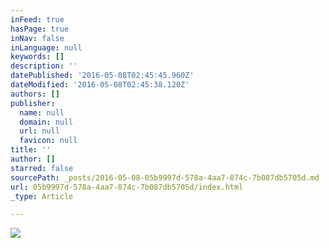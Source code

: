 ```yaml
---
inFeed: true
hasPage: true
inNav: false
inLanguage: null
keywords: []
description: ''
datePublished: '2016-05-08T02:45:45.960Z'
dateModified: '2016-05-08T02:45:38.120Z'
authors: []
publisher:
  name: null
  domain: null
  url: null
  favicon: null
title: ''
author: []
starred: false
sourcePath: _posts/2016-05-08-05b9997d-578a-4aa7-874c-7b087db5705d.md
url: 05b9997d-578a-4aa7-874c-7b087db5705d/index.html
_type: Article

---
```

![](https://the-grid-user-content.s3-us-west-2.amazonaws.com/e9ed4325-788b-4e61-9d5e-42e8d5fc8842.png)